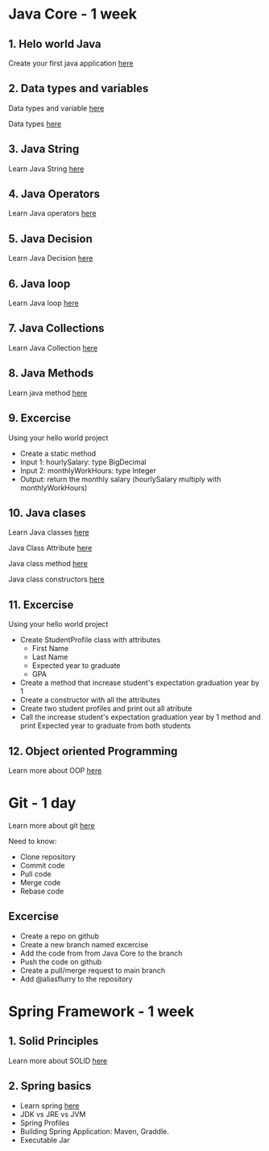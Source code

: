 # Java Core - 1 week
## 1. Helo world Java
Create your first java application [here](https://www.programiz.com/java-programming/hello-world)
## 2. Data  types and variables
Data types and variable [here](https://www.javatpoint.com/java-variables#:~:text=There%20are%20three%20types%20of,%3A%20primitive%20and%20non%2Dprimitive.)

Data types [here](https://www.javatpoint.com/java-data-types)

## 3. Java String

Learn Java String [here](https://www.javatpoint.com/java-string)
## 4. Java Operators
Learn Java operators [here](https://www.w3schools.com/java/java_operators.asp)

## 5. Java Decision

Learn Java Decision [here](https://www.w3schools.com/java/java_conditions.asp)
## 6. Java loop

Learn Java loop [here](https://www.javatpoint.com/java-for-loop)

## 7. Java Collections

Learn Java Collection [here](https://www.javatpoint.com/collections-in-java)

## 8. Java Methods

Learn java method [here](https://www.w3schools.com/java/java_methods.asp)
## 9. Excercise
Using your hello world project
- Create a static method
- Input 1: hourlySalary: type BigDecimal
- Input 2: monthlyWorkHours: type Integer
- Output: return the monthly salary (hourlySalary multiply with monthlyWorkHours)

## 10. Java clases
Learn Java classes [here](https://www.w3schools.com/java/java_classes.asp)

Java Class Attribute [here](https://www.w3schools.com/java/java_class_attributes.asp)

Java class method [here](https://www.w3schools.com/java/java_class_methods.asp)

Java class constructors [here](https://www.w3schools.com/java/java_constructors.asp)

## 11. Excercise

Using your hello world project
- Create StudentProfile class with attributes
    - First Name
    - Last Name
    - Expected year to graduate
    - GPA
- Create a method that increase student's expectation graduation year by 1
- Create a constructor with all the attributes
- Create two student profiles and print out all atribute
- Call the increase student's expectation graduation year by 1 method and print Expected year to graduate from both students

## 12. Object oriented Programming
Learn more about OOP [here](https://www.techtarget.com/searchapparchitecture/definition/object-oriented-programming-OOP)

# Git - 1 day

Learn more about git [here](https://git-scm.com/docs/gittutorial)

Need to know:
- Clone repository
- Commit code
- Pull code
- Merge code
- Rebase code

## Excercise 

- Create a repo on github
- Create a new branch named excercise
- Add the code from from Java Core to the branch
- Push the code on github
- Create a pull/merge request to main branch
- Add @aliasflurry to the repository

# Spring Framework - 1 week

## 1. Solid Principles

Learn more about SOLID [here](https://www.digitalocean.com/community/conceptual-articles/s-o-l-i-d-the-first-five-principles-of-object-oriented-design)

## 2. Spring basics
- Learn spring [here](https://www.tutorialspoint.com/spring/spring_architecture.htm)
- JDK vs JRE vs JVM
- Spring Profiles
- Building Spring Application: Maven, Graddle.
- Executable Jar


